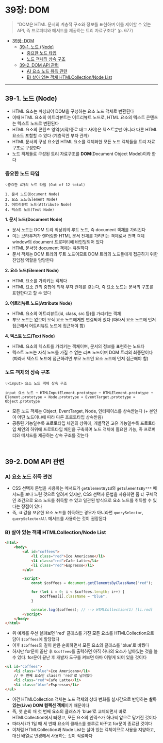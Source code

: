 # 39장: DOM

> "DOM은 HTML 문서의 계층적 구조와 정보를 표현하며 이를 제어할 수 있는 API, 즉 프로퍼티와 메서드를 제공하는 트리 자료구조다" (p. 677)

-   [39장: DOM](#39장-dom)
    -   [39-1. 노드 (Node)](#39-1-노드-node)
        -   [중요한 노드 타입](#중요한-노드-타입)
        -   [노드 객체의 상속 구조](#노드-객체의-상속-구조)
    -   [39-2. DOM API 관련](#39-2-dom-api-관련)
        -   [A) 요소 노드 취득 관련](#a-요소-노드-취득-관련)
        -   [B) 살아 있는 객체 HTMLCollection/Node List](#b-살아-있는-객체-htmlcollectionnode-list)

---

## 39-1. 노드 (Node)

-   HTML 요소는 파싱되어 DOM을 구성하는 요소 노드 객체로 변환된다
-   이때 HTML 요소의 어트리뷰트는 어트리뷰트 노드로, HTML 요소의 텍스트 콘텐츠는 텍스트 노드로 변환된다
-   HTML 요소의 콘텐츠 영역(시작/종료 태그 사이)은 텍스트뿐만 아니라 다른 HTML 요소도 포함할 수 있다 (계층적인 부자 관계)
-   HTML 문서의 구성 요소인 HTML 요소를 객체화한 모든 노드 객체들을 트리 자료 구조로 구성한다
-   노드 객체들로 구성된 트리 자료구조를 **DOM**(Document Object Model)이라 한다

### 중요한 노드 타입

```
💡중요한 4개의 노트 타입 (Out of 12 total)

1. 문서 노드(Document Node)
2. 요소 노드(Element Node)
3. 어트리뷰트 노드(Attribute Node)
4. 텍스트 노드(Text Node)
```

**1. 문서 노드(Document Node)**

-   문서 노드는 DOM 트리 최상위의 루트 노드, 즉 document 객체를 가리킨다
-   이는 브라우저가 렌더링한 HTML 문서 전체를 가리키는 객체로서 전역 객체 window의 document 프로퍼티에 바인딩되어 있다
-   HTML 문서당 document 객체는 유일하다
-   문서 객체는 DOM 트리의 루트 노드이므로 DOM 트리의 노드들에게 접근하기 위한 진입점 역할을 담당한다

**2. 요소 노드(Element Node)**

-   HTML 요소를 가리키는 객체다
-   HTML 요소 간의 중첩에 의해 부자 관계를 갖는다, 즉 요소 노드는 문서의 구조를 표현한다고 할 수 있다

**3. 어트리뷰트 노드(Attribute Node)**

-   HTML 요소의 어트리뷰트(id, class, src 등)를 가리키는 객체
-   부모 노드는 없으며 오직 요소 노드에게만 연결되어 있다 (따라서 요소 노드에 먼저 접근해서 어트리뷰트 노드에 접근해야 함)

**4. 텍스트 노드(Text Node)**

-   HTML 요소의 텍스트를 가리키는 객체이며, 문서의 정보를 표현하는 노드다
-   텍스트 노드는 자식 노드를 가질 수 없는 리프 노드이며 DOM 트리의 최종단이다 (따라서 텍스트 노드에 접근하려면 부모 노드인 요소 노드에 먼저 접근해야 함)

### 노드 객체의 상속 구조

```
💡<input> 요소 노드 객체 상속 구조

input 요소 노드 ➡️ HTMLInputElement.prototype ➡️ HTMLElement.prototype ➡️ Element.prototype ➡️ Node.prototype ➡️ EventTarget.prototype ➡️ Object.prototype
```

-   모든 노드 객체는 Object, EventTarget, Node, 인터페이스를 상속받는다 (+ 본인이 어떤 노드이냐에 따라 다른 프로토타입 상속받음)
-   공통된 기능일수록 프로토타입 체인의 상위에, 개별적인 고유 기능일수록 프로토타입 체인의 하위에 프로토타입 체인을 구축하여 노드 객체에 필요한 기능, 즉 프로퍼티와 메서드를 제공하는 상속 구조를 갖는다

<br>

## 39-2. DOM API 관련

### A) 요소 노드 취득 관련

-   CSS 선택자 문법을 사용하는 메서드가 `getElementById`와 `getElementsBy***` 메서드들 보다 느린 것으로 알려져 있지만, CSS 선택자 문법을 사용하면 좀 더 구체적인 조건으로 요소 노드를 취득할 수 있고 일관된 방식으로 요소 노드를 취득할 수 있다는 장점이 있다
-   즉, id 값을 보유한 요소 노드를 취득하는 경우가 아니라면 `querySelector`, `querySelectorAll` 메서드를 사용하는 것이 권장된다

### B) 살아 있는 객체 HTMLCollection/Node List

```html
<html>
    <body>
        <ul id="coffees">
            <li class="red">Ice Americano</li>
            <li class="red">Cafe Latte</li>
            <li class="red">Espresso</li>
        </ul>

        <script>
            const $coffees = document.getElementsByClassName("red");

            for (let i = 0; i < $coffees.length; i++) {
                $coffees[i].className = "blue";
            }

            console.log($coffees); // --> HTMLCollection(1) [li.red]
        </script>
    </body>
</html>
```

-   위 예제를 우선 살펴보면 'red' 클래스를 가진 모든 요소를 HTMLCollection으로 담아 `$coffees`에 할당했다
-   이후 `$coffees`의 길이 만큼 순회하면서 모든 요소의 클래스를 'blue'로 바꿨다
-   하지만 for문이 끝난 후 `$coffees`를 출력하면 아직 하나의 요소가 남아있는 것을 볼 수 있다. for문이 끝난 후 개발자 도구를 켜보면 아마 이렇게 되어 있을 것이다

```html
<ul id="coffees">
    <li class="blue">Ice Americano</li>
    // 두 번째 요소만 class가 'red'로 남아있다
    <li class="red">Cafe Latte</li>
    <li class="blue">Espresso</li>
</ul>
```

-   이건 HTMLCollection 객체는 노드 객체의 상태 변화를 실시간으로 반영하는 **살아 있는(Live) DOM 컬렉션 객체**이기 때문이다
-   즉, 첫 순회 때 첫 번째 요소의 클래스가 'blue'로 교체되면서 바로 HTMLCollection에서 빠졌고, 모든 요소의 인덱스가 하나씩 앞으로 당겨진 것이다
-   따라서 i가 1일 때 세 번째 요소의 클래스를 블루로 바꾸고 for문이 종료된 것이다
-   이처럼 HTMLCollection과 Node List는 살아 있는 객체이므로 사용을 지양하고, 대신 배열로 변경해서 사용하는 것이 적절하다
